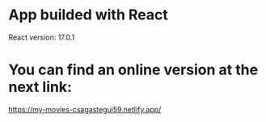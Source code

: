 # App builded with React
React version: 17.0.1

# You can find an online version at the next link:
https://my-movies-csagastegui59.netlify.app/